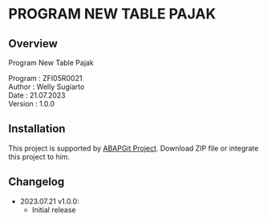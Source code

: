 # PROGRAM NEW TABLE PAJAK

## Overview

Program New Table Pajak

   Program : ZFI05R0021  
   Author  : Welly Sugiarto  
   Date    : 21.07.2023  
   Version : 1.0.0
   
## Installation

This project is supported by <a href="https://github.com/larshp/abapGit">ABAPGit Project</a>. Download ZIP file or integrate this project to him.

## Changelog

- 2023.07.21 v1.0.0:
  - Initial release